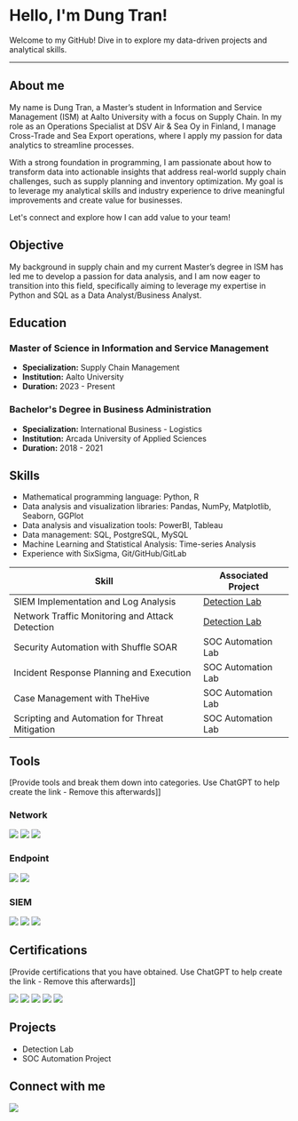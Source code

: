 # Hello, I'm Dung Tran!

Welcome to my GitHub! Dive in to explore my data-driven projects and analytical skills.

-------------------------------------------------------------------------------------------------------------------------------------------------------------------------

## About me

My name is Dung Tran, a Master’s student in Information and Service Management (ISM) at Aalto University with a focus on Supply Chain. In my role as an Operations Specialist at DSV Air & Sea Oy in Finland, I manage Cross-Trade and Sea Export operations, where I apply my passion for data analytics to streamline processes.

With a strong foundation in programming, I am passionate about how to transform data into actionable insights that address real-world supply chain challenges, such as supply planning and inventory optimization. My goal is to leverage my analytical skills and industry experience to drive meaningful improvements and create value for businesses.

Let's connect and explore how I can add value to your team!

## Objective

My background in supply chain and my current Master’s degree in ISM has led me to develop a passion for data analysis, and I am now eager to transition into this field, specifically aiming to leverage my expertise in Python and SQL as a Data Analyst/Business Analyst.

## Education

### Master of Science in Information and Service Management
- **Specialization:** Supply Chain Management  
- **Institution:** Aalto University  
- **Duration:** 2023 - Present

### Bachelor's Degree in Business Administration
- **Specialization:** International Business - Logistics  
- **Institution:** Arcada University of Applied Sciences  
- **Duration:** 2018 - 2021


## Skills
- Mathematical programming language: Python, R
- Data analysis and visualization libraries: Pandas, NumPy, Matplotlib, Seaborn, GGPlot
- Data analysis and visualization tools: PowerBI, Tableau
- Data management: SQL, PostgreSQL, MySQL
- Machine Learning and Statistical Analysis: Time-series Analysis 
- Experience with SixSigma, Git/GitHub/GitLab


| Skill                                         | Associated Project         |
|-----------------------------------------------|----------------------------|
| SIEM Implementation and Log Analysis          | <a href="https://google.com">Detection Lab</a>|
| Network Traffic Monitoring and Attack Detection | <a href="https://google.com">Detection Lab</a>|
| Security Automation with Shuffle SOAR         | SOC Automation Lab|
| Incident Response Planning and Execution      | SOC Automation Lab|
| Case Management with TheHive                  | SOC Automation Lab|
| Scripting and Automation for Threat Mitigation | SOC Automation Lab|

## Tools
[Provide tools and break them down into categories. Use ChatGPT to help create the link - Remove this afterwards]]

### Network
<div>
    <img src="https://img.shields.io/badge/-Wireshark-1679A7?&style=for-the-badge&logo=Wireshark&logoColor=white" />
    <img src="https://img.shields.io/badge/-Suricata-EF3B2D?&style=for-the-badge&logo=Suricata&logoColor=white" />
    <img src="https://img.shields.io/badge/-Zeek-777BB4?&style=for-the-badge&logo=Zeek&logoColor=white" />
</div>

### Endpoint
<div>
    <img src="https://img.shields.io/badge/-Microsoft_Defender_for_Endpoint-00A4EF?&style=for-the-badge&logo=Microsoft&logoColor=white" />
    <img src="https://img.shields.io/badge/-Velociraptor-4B275F?&style=for-the-badge&logo=Velociraptor&logoColor=white" />
</div>

### SIEM
<div>
    <img src="https://img.shields.io/badge/-Microsoft_Sentinel-0078D4?&style=for-the-badge&logo=Microsoft&logoColor=white" />
    <img src="https://img.shields.io/badge/-Splunk-000000?&style=for-the-badge&logo=Splunk&logoColor=white" />
    <img src="https://img.shields.io/badge/-Elastic-005571?&style=for-the-badge&logo=Elastic&logoColor=white" />
</div>

## Certifications
[Provide certifications that you have obtained. Use ChatGPT to help create the link - Remove this afterwards]]
<div>
<img src="https://img.shields.io/badge/-Security%2B-FF0000?&style=for-the-badge&logo=CompTIA&logoColor=white" />
<img src="https://img.shields.io/badge/-Network%2B-007ACC?&style=for-the-badge&logo=CompTIA&logoColor=white" />
<img src="https://img.shields.io/badge/-A%2B-4D4D4D?&style=for-the-badge&logo=CompTIA&logoColor=white" />
<img src="https://img.shields.io/badge/-CDSA-006400?&style=for-the-badge&logoColor=white" />
<img src="https://img.shields.io/badge/-CCD-000080?&style=for-the-badge&logoColor=white" />
</div>

## Projects
- Detection Lab
- SOC Automation Project

## Connect with me
<a href="https://www.linkedin.com/in/dung-tran-b4767a16b/"><img src="https://img.shields.io/badge/-LinkedIn-0072b1?&style=for-the-badge&logo=linkedin&logoColor=white" /></a>
